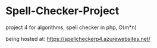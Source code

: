 # Spell-Checker-Project
project 4 for algorithms, spell checker in php, O(m*n)

being hosted at: https://spellcheckerp4.azurewebsites.net/
